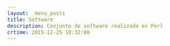 ```yaml
---
layout: _menu_posts
title: Software
description: Conjunto de software realizado en Perl
crtime: 2015-12-25 10:32:00
---
```


